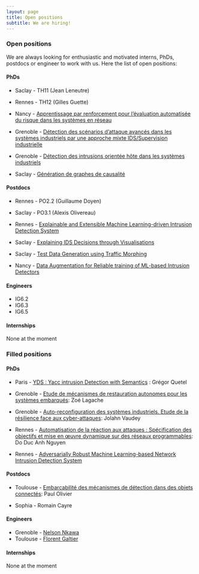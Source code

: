 ```yaml
---
layout: page
title: Open positions
subtitle: We are hiring!
---
```



### Open positions 

We are always looking for enthusiastic and motivated interns, PhDs, postdocs or engineer to work with us. Here the list of open positions:
        
        
#### PhDs

- Saclay - TH11 (Jean Leneutre)

- Rennes - TH12	(Gilles Guette)

- Nancy - [Apprentissage par renforcement pour l’évaluation automatisée du risque dans les systèmes en réseau](https://superviz.inria.fr/assets/img/positions/TH1.3.pdf)

- Grenoble - [Détection des scénarios d’attaque avancés dans les systèmes industriels par une approche mixte IDS/Supervision industrielle](https://superviz.inria.fr/assets/img/positions/TH2.2.pdf)

- Grenoble - [Détection des intrusions orientée hôte dans les systèmes industriels](https://superviz.inria.fr/assets/img/positions/TH2.3.pdf)

- Saclay - [Génération de graphes de causalité](https://superviz.inria.fr/assets/img/positions/TH4.2.pdf)

#### Postdocs

- Rennes - PO2.2 (Guillaume Doyen)

- Saclay - PO3.1	(Alexis Olivereau)

- Rennes - [Explainable and Extensible Machine Learning-driven Intrusion Detection System](https://superviz.inria.fr/assets/img/positions/PO4.1.pdf)

- Saclay - [Explaining IDS Decisions through Visualisations](https://superviz.inria.fr/assets/img/positions/PO4.2.pdf)

- Saclay - [Test Data Generation using Traffic Morphing](https://superviz.inria.fr/assets/img/positions/PO5.1.pdf)

- Nancy - [Data Augmentation for Reliable training of ML-based Intrusion Detectors](https://superviz.inria.fr/assets/img/positions/PO5.2.pdf)

        
#### Engineers

- IG6.2
- IG6.3
- IG6.5


#### Internships

None at the moment


### Filled positions


#### PhDs

- Paris - [YDS : Yacc intrusion Detection with Semantics](https://superviz.inria.fr/assets/img/positions/TH2.1.pdf) : Grégor Quetel

- Grenoble - [Etude de mécanismes de restauration autonomes pour les systèmes embarqués](https://superviz.inria.fr/assets/img/positions/TH3.1.pdf): Zoé Lagache

- Grenoble - [Auto-reconfiguration des systèmes industriels. Etude de la résilience face aux cyber-attaques](https://superviz.inria.fr/assets/img/positions/TH3.2.pdf): Jolahn Vaudey 

- Rennes - [Automatisation de la réaction aux attaques : Spécification des objectifs et mise en œuvre dynamique sur des réseaux programmables](https://superviz.inria.fr/assets/img/positions/TH3.3.pdf): Do Duc Anh Nguyen

- Rennes - [Adversarially Robust Machine Learning-based Network Intrusion Detection System](https://superviz.inria.fr/assets/img/positions/TH4.1.pdf)
 

#### Postdocs

- Toulouse - [Embarcabilité des mécanismes de détection dans des objets connectés](https://superviz.inria.fr/assets/img/positions/PO2.1.pdf): Paul Olivier

- Sophia - Romain Cayre


#### Engineers

- Grenoble - [Nelson Nkawa](https://superviz.inria.fr/assets/img/positions/IG6demo.pdf)
- Toulouse - [Florent Galtier](https://superviz.inria.fr/assets/img/positions/IG6.4.pdf)


#### Internships

None at the moment
